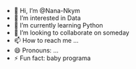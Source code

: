- 👋 Hi, I’m @Nana-Nkym
- 👀 I’m interested in Data
- 🌱 I’m currently learning Python
- 💞️ I’m looking to collaborate on someday
- 📫 How to reach me ...
- 😄 Pronouns: ...
- ⚡ Fun fact: baby programa

<!---
Nana-Nkym/Nana-Nkym is a ✨ special ✨ repository because its `README.md` (this file) appears on your GitHub profile.
You can click the Preview link to take a look at your changes.
--->
